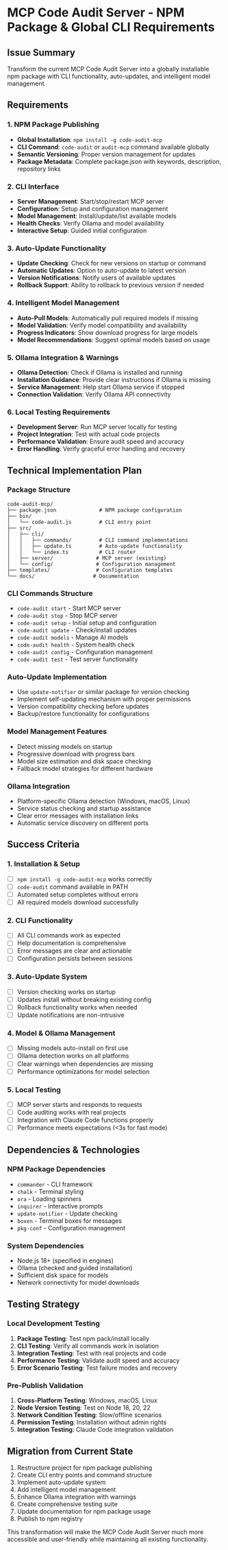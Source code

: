 # MCP Code Audit Server - NPM Package & Global CLI Requirements

## Issue Summary

Transform the current MCP Code Audit Server into a globally installable npm package with CLI functionality, auto-updates, and intelligent model management.

## Requirements

### 1. NPM Package Publishing

- **Global Installation**: `npm install -g code-audit-mcp`
- **CLI Command**: `code-audit` or `audit-mcp` command available globally
- **Semantic Versioning**: Proper version management for updates
- **Package Metadata**: Complete package.json with keywords, description, repository links

### 2. CLI Interface

- **Server Management**: Start/stop/restart MCP server
- **Configuration**: Setup and configuration management
- **Model Management**: Install/update/list available models
- **Health Checks**: Verify Ollama and model availability
- **Interactive Setup**: Guided initial configuration

### 3. Auto-Update Functionality

- **Update Checking**: Check for new versions on startup or command
- **Automatic Updates**: Option to auto-update to latest version
- **Version Notifications**: Notify users of available updates
- **Rollback Support**: Ability to rollback to previous version if needed

### 4. Intelligent Model Management

- **Auto-Pull Models**: Automatically pull required models if missing
- **Model Validation**: Verify model compatibility and availability
- **Progress Indicators**: Show download progress for large models
- **Model Recommendations**: Suggest optimal models based on usage

### 5. Ollama Integration & Warnings

- **Ollama Detection**: Check if Ollama is installed and running
- **Installation Guidance**: Provide clear instructions if Ollama is missing
- **Service Management**: Help start Ollama service if stopped
- **Connection Validation**: Verify Ollama API connectivity

### 6. Local Testing Requirements

- **Development Server**: Run MCP server locally for testing
- **Project Integration**: Test with actual code projects
- **Performance Validation**: Ensure audit speed and accuracy
- **Error Handling**: Verify graceful error handling and recovery

## Technical Implementation Plan

### Package Structure

```
code-audit-mcp/
├── package.json              # NPM package configuration
├── bin/
│   └── code-audit.js         # CLI entry point
├── src/
│   ├── cli/
│   │   ├── commands/         # CLI command implementations
│   │   ├── update.ts         # Auto-update functionality
│   │   └── index.ts          # CLI router
│   ├── server/              # MCP server (existing)
│   └── config/              # Configuration management
├── templates/               # Configuration templates
└── docs/                   # Documentation
```

### CLI Commands Structure

- `code-audit start` - Start MCP server
- `code-audit stop` - Stop MCP server
- `code-audit setup` - Initial setup and configuration
- `code-audit update` - Check/install updates
- `code-audit models` - Manage AI models
- `code-audit health` - System health check
- `code-audit config` - Configuration management
- `code-audit test` - Test server functionality

### Auto-Update Implementation

- Use `update-notifier` or similar package for version checking
- Implement self-updating mechanism with proper permissions
- Version compatibility checking before updates
- Backup/restore functionality for configurations

### Model Management Features

- Detect missing models on startup
- Progressive download with progress bars
- Model size estimation and disk space checking
- Fallback model strategies for different hardware

### Ollama Integration

- Platform-specific Ollama detection (Windows, macOS, Linux)
- Service status checking and startup assistance
- Clear error messages with installation links
- Automatic service discovery on different ports

## Success Criteria

### 1. Installation & Setup

- [ ] `npm install -g code-audit-mcp` works correctly
- [ ] `code-audit` command available in PATH
- [ ] Automated setup completes without errors
- [ ] All required models download successfully

### 2. CLI Functionality

- [ ] All CLI commands work as expected
- [ ] Help documentation is comprehensive
- [ ] Error messages are clear and actionable
- [ ] Configuration persists between sessions

### 3. Auto-Update System

- [ ] Version checking works on startup
- [ ] Updates install without breaking existing config
- [ ] Rollback functionality works when needed
- [ ] Update notifications are non-intrusive

### 4. Model & Ollama Management

- [ ] Missing models auto-install on first use
- [ ] Ollama detection works on all platforms
- [ ] Clear warnings when dependencies are missing
- [ ] Performance optimizations for model selection

### 5. Local Testing

- [ ] MCP server starts and responds to requests
- [ ] Code auditing works with real projects
- [ ] Integration with Claude Code functions properly
- [ ] Performance meets expectations (<3s for fast mode)

## Dependencies & Technologies

### NPM Package Dependencies

- `commander` - CLI framework
- `chalk` - Terminal styling
- `ora` - Loading spinners
- `inquirer` - Interactive prompts
- `update-notifier` - Update checking
- `boxen` - Terminal boxes for messages
- `pkg-conf` - Configuration management

### System Dependencies

- Node.js 18+ (specified in engines)
- Ollama (checked and guided installation)
- Sufficient disk space for models
- Network connectivity for model downloads

## Testing Strategy

### Local Development Testing

1. **Package Testing**: Test npm pack/install locally
2. **CLI Testing**: Verify all commands work in isolation
3. **Integration Testing**: Test with real projects and code
4. **Performance Testing**: Validate audit speed and accuracy
5. **Error Scenario Testing**: Test failure modes and recovery

### Pre-Publish Validation

1. **Cross-Platform Testing**: Windows, macOS, Linux
2. **Node Version Testing**: Test on Node 18, 20, 22
3. **Network Condition Testing**: Slow/offline scenarios
4. **Permission Testing**: Installation without admin rights
5. **Integration Testing**: Claude Code integration validation

## Migration from Current State

1. Restructure project for npm package publishing
2. Create CLI entry points and command structure
3. Implement auto-update system
4. Add intelligent model management
5. Enhance Ollama integration with warnings
6. Create comprehensive testing suite
7. Update documentation for npm package usage
8. Publish to npm registry

This transformation will make the MCP Code Audit Server much more accessible and user-friendly while maintaining all existing functionality.
